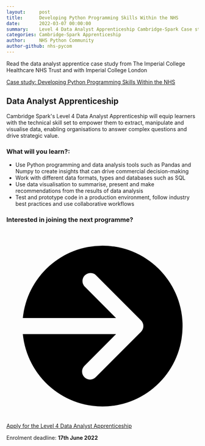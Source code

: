 ```yaml
---
layout:     post
title:      Developing Python Programming Skills Within the NHS
date:       2022-03-07 00:00:00
summary:    Level 4 Data Analyst Apprenticeship Cambridge-Spark Case study
categories: Cambridge-Spark Apprenticeship
author:     NHS Python Community
author-github: nhs-pycom
---
```


Read the data analyst apprentice case study from The Imperial College Healthcare NHS Trust and with Imperial College London

[Case study: Developing Python Programming Skills Within the NHS](https://www.gov.uk/government/publications/better-broader-safer-using-health-data-for-research-and-analysis/better-broader-safer-using-health-data-for-research-and-analysis)

## Data Analyst Apprenticeship

Cambridge Spark's Level 4 Data Analyst Apprenticeship will equip learners with the technical skill set to empower them to extract, manipulate and visualise data, enabling organisations to answer complex questions and drive strategic value. 

### What will you learn?:
- Use Python programming and data analysis tools such as Pandas and Numpy to create insights that can drive commercial decision-making
- Work with different data formats, types and databases such as SQL
- Use data visualisation to summarise, present and make recommendations from the results of data analysis
- Test and prototype code in a production environment, follow industry best practices and use collaborative workflows

### Interested in joining the next programme?

<div class="nhsuk-action-link">
  <a class="nhsuk-action-link__link" href="https://www.cambridgespark.com/data-apprenticeships/level-4-data-analyst?hsLang=en">
    <svg class="nhsuk-icon nhsuk-icon__arrow-right-circle" xmlns="http://www.w3.org/2000/svg" viewBox="0 0 24 24" aria-hidden="true">
      <path d="M0 0h24v24H0z" fill="none"></path>
      <path d="M12 2a10 10 0 0 0-9.95 9h11.64L9.74 7.05a1 1 0 0 1 1.41-1.41l5.66 5.65a1 1 0 0 1 0 1.42l-5.66 5.65a1 1 0 0 1-1.41 0 1 1 0 0 1 0-1.41L13.69 13H2.05A10 10 0 1 0 12 2z"></path>
    </svg>
    <span class="nhsuk-action-link__text">Apply for the Level 4 Data Analyst Apprenticeship</span>
  </a>
</div>

Enrolment deadline: **17th June 2022**